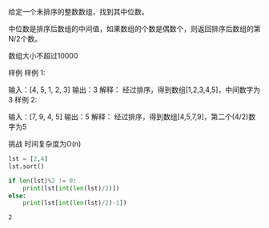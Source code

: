 给定一个未排序的整数数组，找到其中位数。

中位数是排序后数组的中间值，如果数组的个数是偶数个，则返回排序后数组的第N/2个数。

数组大小不超过10000

样例
样例 1:

输入：[4, 5, 1, 2, 3]
输出：3
解释：
经过排序，得到数组[1,2,3,4,5]，中间数字为3
样例 2:

输入：[7, 9, 4, 5]
输出：5
解释：
经过排序，得到数组[4,5,7,9]，第二个(4/2)数字为5

挑战
时间复杂度为O(n)

```python
lst = [2,4]
lst.sort()

if len(lst)%2 != 0:
    print(lst[int(len(lst)/2)])
else:
    print(lst[int(len(lst)/2)-1])
```

    2

